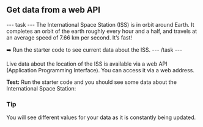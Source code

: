 <h2 class="c-project-heading--task">Get data from a web API</h2>
--- task ---
The International Space Station (ISS) is in orbit around Earth. It completes an orbit of the earth roughly every hour and a half, and travels at an average speed of 7.66 km per second. It’s fast!

➡️ Run the starter code to see current data about the ISS.
--- /task --- 

Live data about the location of the ISS is available via a web API (Application Programming Interface). You can access it via a web address.

**Test:** Run the starter code and you should see some data about  the International Space Station:

<div class="c-project-callout c-project-callout--tip">

### Tip
You will see different values for your data as it is constantly being updated.

</div>
